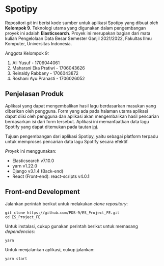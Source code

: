 # Spotipy

Repositori _git_ ini berisi kode sumber untuk aplikasi Spotipy yang dibuat oleh **Kelompok 9**. Teknologi utama yang digunakan dalam pengembangan proyek ini adalah **Elasticsearch**. Proyek ini merupakan bagian dari mata kuliah Pengelolaan Data Besar Semester Ganjil 2021/2022, Fakultas Ilmu Komputer, Universitas Indonesia.

Anggota Kelompok 9:

1. Ali Yusuf - 1706044061
2. Maharani Eka Pratiwi - 1706043626
3. Reinaldy Rabbany - 1706043872
4. Roshani Ayu Pranasti - 1706026052

## Penjelasan Produk

Aplikasi yang dapat mengembalikan hasil lagu berdasarkan masukan yang diberikan oleh pengguna. Form yang ada pada halaman utama aplikasi dapat diisi oleh pengguna dan aplikasi akan mengembalikan hasil pencarian berdasarkan isi dari form tersebut. Aplikasi ini memanfaatkan data lagu Spotify yang dapat ditemukan pada tautan [ini](https://www.kaggle.com/yamaerenay/spotify-dataset-19212020-160k-tracks).

Tujuan pengembangan dari aplikasi Spotipy, yaitu sebagai platform terpadu untuk memproses pencarian data lagu Spotify secara efektif.

_Proyek_ ini menggunakan:

- Elasticsearch v7.10.0
- yarn v1.22.0
- Django v3.1.4 (Back-end)
- React (Front-end): react-scripts v4.0.1

## Front-end Development

Jalankan perintah berikut untuk melakukan _clone repository_:

    git clone https://github.com/PDB-9/ES_Project_FE.git
    cd ES_Project_FE

Untuk instalasi, cukup gunakan perintah berikut untuk memasang _dependencies_:

    yarn

Untuk menjalankan aplikasi, cukup jalankan:

    yarn start
